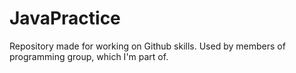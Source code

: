 # JavaPractice
Repository made for working on Github skills. Used by members of programming group, which I'm part of.
